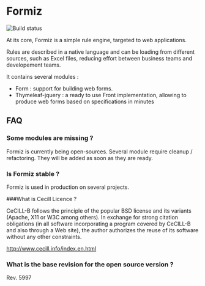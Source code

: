 # Formiz

![Build status](https://api.travis-ci.org/formiz/formiz.svg?branch=master)

At its core, Formiz is a simple rule engine, targeted to web applications.

Rules are described in a native language and can be loading from different sources, such as Excel files, reducing effort between business teams and developement teams.


It contains several modules : 
* Form : support for building web forms.
* Thymeleaf-jquery : a ready to use Front implementation, allowing to produce web forms based on specifications in minutes 


## FAQ

### Some modules are missing ? 
Formiz is currently being open-sources. Several module require cleanup / refactoring. They will be added as soon as they are ready.

### Is Formiz stable ?

Formiz is used in production on several projects.

###What is Cecill Licence ?

CeCILL-B follows the principle of the popular BSD license and its variants (Apache, X11 or W3C among others). In exchange for strong citation obligations (in all software incorporating a program covered by CeCILL-B and also through a Web site), the author authorizes the reuse of its software without any other constraints.

http://www.cecill.info/index.en.html

### What is the base revision for the open source version ? 

 Rev. 5997
